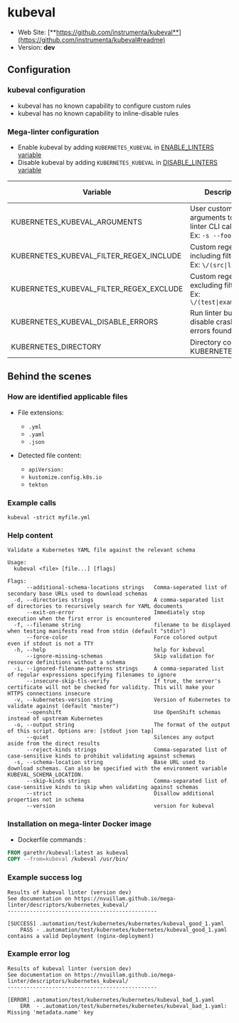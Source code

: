 <!-- markdownlint-disable MD033 MD041 -->
<!-- Generated by .automation/build.py, please do not update manually -->
# kubeval

- Web Site: [**https://github.com/instrumenta/kubeval**](https://github.com/instrumenta/kubeval#readme)
- Version: **dev**

## Configuration

### kubeval configuration

- kubeval has no known capability to configure custom rules
- kubeval has no known capability to inline-disable rules

### Mega-linter configuration

- Enable kubeval by adding `KUBERNETES_KUBEVAL` in [ENABLE_LINTERS variable](../index.md#activation-and-deactivation)
- Disable kubeval by adding `KUBERNETES_KUBEVAL` in [DISABLE_LINTERS variable](../index.md#activation-and-deactivation)

| Variable | Description | Default value |
| ----------------- | -------------- | -------------- |
| KUBERNETES_KUBEVAL_ARGUMENTS | User custom arguments to add in linter CLI call<br/>Ex: `-s --foo "bar"` |  |
| KUBERNETES_KUBEVAL_FILTER_REGEX_INCLUDE | Custom regex including filter<br/>Ex: `\/(src\|lib)\/` | Include every file |
| KUBERNETES_KUBEVAL_FILTER_REGEX_EXCLUDE | Custom regex excluding filter<br/>Ex: `\/(test\|examples)\/` | Exclude no file |
| KUBERNETES_KUBEVAL_DISABLE_ERRORS | Run linter but disable crash if errors found | `false` |
| KUBERNETES_DIRECTORY | Directory containing KUBERNETES files | `kubernetes` |

## Behind the scenes

### How are identified applicable files

- File extensions:
  - `.yml`
  - `.yaml`
  - `.json`

- Detected file content:
  - `apiVersion:`
  - `kustomize.config.k8s.io`
  - `tekton`

<!-- markdownlint-disable -->
<!-- /* cSpell:disable */ -->

### Example calls

```shell
kubeval -strict myfile.yml
```


### Help content

```shell
Validate a Kubernetes YAML file against the relevant schema

Usage:
  kubeval <file> [file...] [flags]

Flags:
      --additional-schema-locations strings   Comma-seperated list of secondary base URLs used to download schemas
  -d, --directories strings                   A comma-separated list of directories to recursively search for YAML documents
      --exit-on-error                         Immediately stop execution when the first error is encountered
  -f, --filename string                       filename to be displayed when testing manifests read from stdin (default "stdin")
      --force-color                           Force colored output even if stdout is not a TTY
  -h, --help                                  help for kubeval
      --ignore-missing-schemas                Skip validation for resource definitions without a schema
  -i, --ignored-filename-patterns strings     A comma-separated list of regular expressions specifying filenames to ignore
      --insecure-skip-tls-verify              If true, the server's certificate will not be checked for validity. This will make your HTTPS connections insecure
  -v, --kubernetes-version string             Version of Kubernetes to validate against (default "master")
      --openshift                             Use OpenShift schemas instead of upstream Kubernetes
  -o, --output string                         The format of the output of this script. Options are: [stdout json tap]
      --quiet                                 Silences any output aside from the direct results
      --reject-kinds strings                  Comma-separated list of case-sensitive kinds to prohibit validating against schemas
  -s, --schema-location string                Base URL used to download schemas. Can also be specified with the environment variable KUBEVAL_SCHEMA_LOCATION.
      --skip-kinds strings                    Comma-separated list of case-sensitive kinds to skip when validating against schemas
      --strict                                Disallow additional properties not in schema
      --version                               version for kubeval
```

### Installation on mega-linter Docker image

- Dockerfile commands :
```dockerfile
FROM garethr/kubeval:latest as kubeval
COPY --from=kubeval /kubeval /usr/bin/
```


### Example success log

```shell
Results of kubeval linter (version dev)
See documentation on https://nvuillam.github.io/mega-linter/descriptors/kubernetes_kubeval/
-----------------------------------------------

[SUCCESS] .automation/test/kubernetes/kubernetes/kubeval_good_1.yaml
    PASS - .automation/test/kubernetes/kubernetes/kubeval_good_1.yaml contains a valid Deployment (nginx-deployment)

```

### Example error log

```shell
Results of kubeval linter (version dev)
See documentation on https://nvuillam.github.io/mega-linter/descriptors/kubernetes_kubeval/
-----------------------------------------------

[ERROR] .automation/test/kubernetes/kubernetes/kubeval_bad_1.yaml
    ERR  - .automation/test/kubernetes/kubernetes/kubeval_bad_1.yaml: Missing 'metadata.name' key

```
